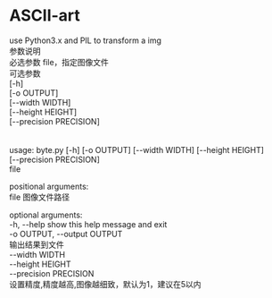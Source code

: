# ASCII-art
use Python3.x and PIL to transform a img<br>
参数说明<br>
必选参数 file，指定图像文件<br>
可选参数<br>
[-h] <br>
[-o OUTPUT] <br>
[--width WIDTH] <br>
[--height HEIGHT]<br>
[--precision PRECISION]<br>
<br><br>
usage: byte.py [-h] [-o OUTPUT] [--width WIDTH] [--height HEIGHT]<br>
               [--precision PRECISION]<br>
               file<br>

positional arguments:<br>
  file                  图像文件路径<br>

optional arguments:<br>
  -h, --help            show this help message and exit<br>
  -o OUTPUT, --output OUTPUT<br>
                        输出结果到文件<br>
  --width WIDTH<br>
  --height HEIGHT<br>
  --precision PRECISION<br>
                        设置精度,精度越高,图像越细致，默认为1，建议在5以内<br>
